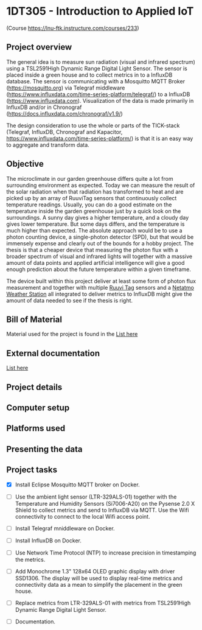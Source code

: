 # 1DT305 - Introduction to Applied IoT
(Course https://lnu-ftk.instructure.com/courses/233)


## Project overview

The general idea is to measure sun radiation (visual and infrared spectrum) using a TSL2591High Dynamic Range Digital Light Sensor. The sensor is placed inside a green house and to collect metrics in to a InfluxDB database. The sensor is communicating with a Mosquitto MQTT Broker (https://mosquitto.org) via Telegraf middleware (https://www.influxdata.com/time-series-platform/telegraf/) to a InfluxDB (https://www.influxdata.com). Visualization of the data is made primarily in InfluxDB and/or in Chronograf (https://docs.influxdata.com/chronograf/v1.9/)

The design consideration to use the whole or parts of the TICK-stack (Telegraf, InfluxDB, Chronograf and Kapacitor, https://www.influxdata.com/time-series-platform/) is that it is an easy way to aggregate and transform data.

## Objective
The microclimate in our garden greenhouse differs quite a lot from surrounding environment as expected. Today we can measure the result of the solar radiation when that radiation has transformed to heat and are picked up by an array of RuuviTag sensors that continuously collect temperature readings. Usually, you can do a good estimate on the temperature inside the garden greenhouse just by a quick look on the surroundings. A sunny day gives a higher temperature, and a cloudy day gives lower temperature. But some days differs, and the temperature is much higher than expected. The absolute approach would be to use a photon counting device, a single-photon detector (SPD), but that would be immensely expense and clearly out of the bounds for a hobby project. The thesis is that a cheaper device that measuring the photon flux with a broader spectrum of visual and infrared lights will together with a massive amount of data points and applied artificial intelligence will give a good enough prediction about the future temperature within a given timeframe.

The device built within this project deliver at least some form of photon flux measurement and together with multiple [Ruuvi Tag](https://ruuvi.com) sensors and a [Netatmo Weather Station](https://www.netatmo.com/) all integrated to deliver metrics to InfluxDB might give the amount of data needed to see if the thesis is right.

## Bill of Material
Material used for the project is found in the [List here](bom/BOM.md)

## External documentation
[List here](docs)
## Project details

## Computer setup

## Platforms used

## Presenting the data

## Project tasks

- [x] Install Eclipse Mosquitto MQTT broker on Docker.

- [ ] Use the ambient light sensor (LTR-329ALS-01) together with the Temperature and Humidity Sensors (Si7006-A20) on the Pysense 2.0 X Shield to collect metrics and send to InfluxDB via MQTT. Use the Wifi connectivity to connect to the local Wifi access point.

- [ ] Install Telegraf mniddleware on Docker.

- [ ] Install InfluxDB on Docker.

- [ ] Use Network Time Protocol (NTP) to increase precision in timestamping the metrics.

- [ ] Add Monochrome 1.3" 128x64 OLED graphic display with driver SSD1306. The display will be used to display real-time metrics and connectivity data as a mean to simplify the placement in the green house.

- [ ] Replace metrics from LTR-329ALS-01 with metrics from TSL2591High Dynamic Range Digital Light Sensor.

- [ ] Documentation.

